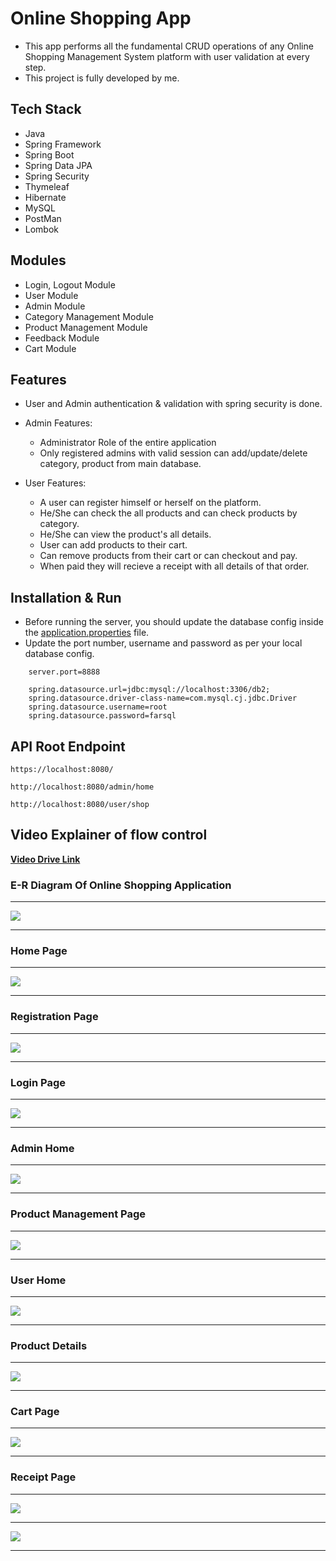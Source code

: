 # Online Shopping App

- This app performs all the fundamental CRUD operations of any Online Shopping Management System platform with user validation at every step.
- This project is fully developed by me.

## Tech Stack

- Java
- Spring Framework
- Spring Boot
- Spring Data JPA
- Spring Security
- Thymeleaf
- Hibernate
- MySQL
- PostMan
- Lombok

## Modules

- Login, Logout Module
- User Module
- Admin Module
- Category Management Module
- Product Management Module
- Feedback Module
- Cart Module

## Features

- User and Admin authentication & validation with spring security is done.
- Admin Features:

  - Administrator Role of the entire application
  - Only registered admins with valid session can add/update/delete category, product from main database.

- User Features:
  - A user can register himself or herself on the platform.
  - He/She can check the all products and can check products by category.
  - He/She can view the product's all details.
  - User can add products to their cart.
  - Can remove products from their cart or can checkout and pay.
  - When paid they will recieve a receipt with all details of that order.

## Installation & Run

- Before running the server, you should update the database config inside the [application.properties](https://github.com/mrFarooque/OnlineShopping/blob/main/OnlineShopping/src/main/resources/application.properties) file.
- Update the port number, username and password as per your local database config.

```
    server.port=8888

    spring.datasource.url=jdbc:mysql://localhost:3306/db2;
    spring.datasource.driver-class-name=com.mysql.cj.jdbc.Driver
    spring.datasource.username=root
    spring.datasource.password=farsql

```

## API Root Endpoint

`https://localhost:8080/`

`http://localhost:8080/admin/home`

`http://localhost:8080/user/shop`

## Video Explainer of flow control

<a href="#">**Video Drive Link** </a>

### E-R Diagram Of Online Shopping Application

---

<img src="./Images/er-diagram.png" style="max-width:100%;">

---

### Home Page

---

<img src="./Images/home.png" style="max-width: 100%; display: inline-block;" data-target="animated-image.originalImage">

---

### Registration Page

---

<img src="./Images/registration.png" style="max-width: 100%; display: inline-block;" data-target="animated-image.originalImage">

---

### Login Page

---

<img src="./Images/login.png" style="max-width: 100%; display: inline-block;" data-target="animated-image.originalImage">

---

### Admin Home

---

<img src="./Images/adminHome.png" style="max-width: 100%; display: inline-block;" data-target="animated-image.originalImage">

---

### Product Management Page

---

<img src="./Images/products.png" style="max-width: 100%; display: inline-block;" data-target="animated-image.originalImage">

---

### User Home

---

<img src="./Images/userHome.png" style="max-width: 100%; display: inline-block;" data-target="animated-image.originalImage">

---

### Product Details

---

<img src="./Images/productDetails.png" style="max-width: 100%; display: inline-block;" data-target="animated-image.originalImage">

---

### Cart Page

---

<img src="./Images/cart.png" style="max-width: 100%; display: inline-block;" data-target="animated-image.originalImage">

---

### Receipt Page

---

<img src="./Images/receipt.png" style="max-width: 100%; display: inline-block;" data-target="animated-image.originalImage">

---

<img src="https://github.com/shivamgarg796/Spring-work/blob/master/Images/Thank-you-word-cloud.jpg?raw=true" style="max-width: 100%; display: inline-block;" data-target="animated-image.originalImage">

---
